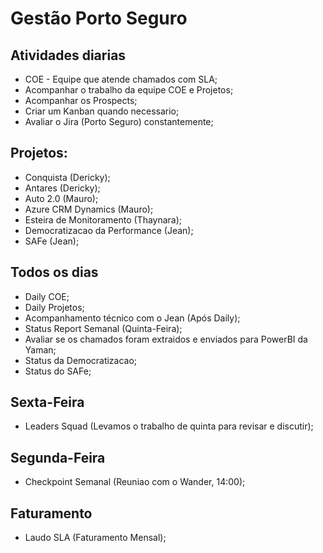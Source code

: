 # Gestão Porto Seguro

## Atividades diarias
- COE - Equipe que atende chamados com SLA;
- Acompanhar o trabalho da equipe COE e Projetos;
- Acompanhar os Prospects;
- Criar um Kanban quando necessario;
- Avaliar o Jira (Porto Seguro) constantemente;

## Projetos:
- Conquista (Dericky);
- Antares (Dericky);
- Auto 2.0 (Mauro);
- Azure CRM Dynamics (Mauro);
- Esteira de Monitoramento (Thaynara);
- Democratizacao da Performance (Jean);
- SAFe (Jean);

## Todos os dias
- Daily COE;
- Daily Projetos;
- Acompanhamento técnico com o Jean (Após Daily);
- Status Report Semanal (Quinta-Feira);
- Avaliar se os chamados foram extraidos e enviados para PowerBI da Yaman;
- Status da Democratizacao;
- Status do SAFe;

## Sexta-Feira
- Leaders Squad (Levamos o trabalho de quinta para revisar e discutir);

## Segunda-Feira
- Checkpoint Semanal (Reuniao com o Wander, 14:00);

## Faturamento
- Laudo SLA (Faturamento Mensal);

